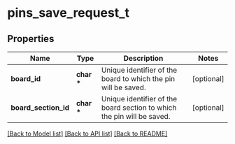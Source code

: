 # pins_save_request_t

## Properties
Name | Type | Description | Notes
------------ | ------------- | ------------- | -------------
**board_id** | **char \*** | Unique identifier of the board to which the pin will be saved. | [optional] 
**board_section_id** | **char \*** | Unique identifier of the board section to which the pin will be saved. | [optional] 

[[Back to Model list]](../README.md#documentation-for-models) [[Back to API list]](../README.md#documentation-for-api-endpoints) [[Back to README]](../README.md)


